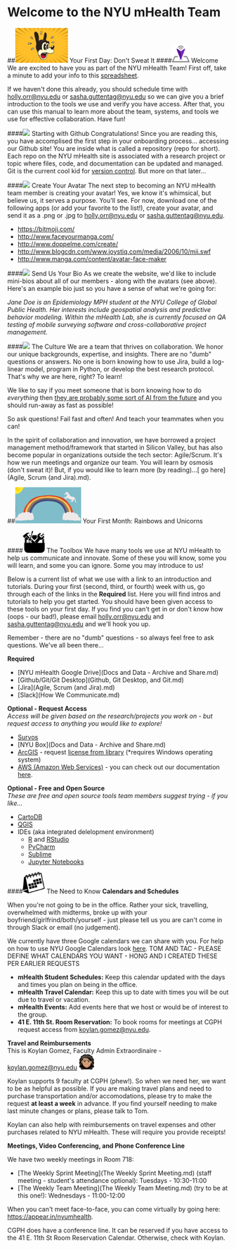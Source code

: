 # Welcome to the NYU mHealth Team

##<img src="/Images/nervous.jpg" width="120">  Your First Day: Don't Sweat It
####<img src="/Images/cropped-logo_transparent.png" width="40">  Welcome
We are excited to have you as part of the NYU mHealth Team! First off, take a minute to add your info to this [spreadsheet](https://docs.google.com/spreadsheets/d/1oxFE-A4XSGE57QjfEF16QaH1KA5AGuzfP-C-u4MOGOI/edit#gid=0). 

If we haven't done this already, you should schedule time with holly.orr@nyu.edu or sasha.guttentag@nyu.edu so we can give you a brief introduction to the tools we use and verify you have access. After that, you can use this manual to learn more about the team, systems, and tools we use for effective collaboration. Have fun!

####<img src="https://github.com/favicon.ico" width="35">  Starting with Github
Congratulations! Since you are reading this, you have accomplised the first step in your onboarding process... accessing our Github site! You are inside what is called a repository (repo for short). Each repo on the NYU mHealth site is associated with a research project or topic where files, code, and documentation can be updated and managed. Git is the current cool kid for [version control](http://git-scm.com/video/what-is-version-control). But more on that later...

####<img src="/Images/avatar.ico" width="40">  Create Your Avatar
The next step to becoming an NYU mHealth team member is creating your avatar! Yes, we know it's whimsical, but believe us, it serves a purpose. You'll see. For now, download one of the following apps (or add your favorite to the list!), create your avatar, and send it as a .png or .jpg to holly.orr@nyu.edu or sasha.guttentag@nyu.edu.

- https://bitmoji.com/  
- http://www.faceyourmanga.com/  
- http://www.doppelme.com/create/  
- http://www.blogcdn.com/www.joystiq.com/media/2006/10/mii.swf  
- http://www.manga.com/content/avatar-face-maker  

####<img src="https://github.com/nyu-mhealth/Onboarding/blob/master/Images/help-web-button.png" width="40">  Send Us Your Bio
As we create the website, we'd like to include mini-bios about all of our members - along with the avatars (see above). Here's an example bio just so you have a sense of what we're going for:

*Jane Doe is an Epidemiology MPH student at the NYU College of Global Public Health. Her interests include geospatial analysis and predictive behavior modeling. Within the mHealth Lab, she is currently focused on QA testing of mobile surveying software and cross-collaborative project management.* 

####<img src="https://github.com/nyu-mhealth/Onboarding/blob/master/Images/brainstorming-icon.png" width="50">  The Culture
We are a team that thrives on collaboration. We honor our unique backgrounds, expertise, and insights. There are no "dumb" questions or answers. No one is born knowing how to use Jira, build a log-linear model, program in Python, or develop the best research protocol. That's why we are here, right? To learn! 

We like to say if you meet someone that is born knowing how to do *everything* then [they are probably some sort of AI from the future](https://en.wikipedia.org/wiki/The_Terminator) and you should run-away as fast as possible! 

So ask questions! Fail fast and often! And teach your teammates when you can!

In the spirit of collaboration and innovation, we have borrowed a project management method/framework that started in Silicon Valley, but has also become popular in organizations outside the tech sector: Agile/Scrum.  It's how we run meetings and organize our team. You will learn by osmosis (don't sweat it)! But, if you would like to learn more (by reading)...[ go here](Agile, Scrum (and Jira).md). 

##<img src="/Images/unicorn.jpg" width="150">  Your First Month: Rainbows and Unicorns

####<img src="/Images/toolbox.png" width="50">  The Toolbox
We have many tools we use at NYU mHealth to help us communicate and innovate. Some of these you will know, some you will learn, and some you can ignore. Some you may introduce to us! 

Below is a current list of what we use with a link to an introduction and tutorials. During your first (second, third, or fourth) week with us, go through each of the links in the **Required** list. Here you will find intros and tutorials to help you get started. You should have been given access to these tools on your first day. If you find you can't get in or don't know how (oops - our bad!), please email holly.orr@nyu.edu and sasha.guttentag@nyu.edu and we'll hook you up.

Remember - there are no "dumb" questions - so always feel free to ask questions. We've all been there...

**Required**  
- [NYU mHealth Google Drive](Docs and Data - Archive and Share.md)    
- [Github/Git/Git Desktop](Github, Git Desktop, and Git.md)
- [Jira](Agile, Scrum (and Jira).md)
- [Slack](How We Communicate.md)

**Optional - Request Access**  
*Access will be given based on the research/projects you work on - but request access to anything you would like to explore!*
- [Survos](https://survos.com/)
- [NYU Box](Docs and Data - Archive and Share.md)  
- [ArcGIS](https://www.arcgis.com/features/) - request [license from library](http://guides.nyu.edu/c.php?g=276822&p=2845922) (*requires Windows operating system)
- [AWS (Amazon Web Services)](https://aws.amazon.com/?nc2=h_lg) - you can check out our documentation [here](https://github.com/nyu-mhealth/NYU-AWS).

**Optional - Free and Open Source**  
*These are free and open source tools team members suggest trying - if you like...*
- [CartoDB](https://cartodb.com/)
- [QGIS](http://www.qgis.org/en/site/)
- IDEs (aka integrated delelopment environment)
  - [R](www.r-project.org) and [RStudio](https://www.rstudio.com/)
  - [PyCharm](https://www.jetbrains.com/pycharm/)
  - [Sublime](https://www.sublimetext.com/)
  - [Jupyter Notebooks](http://jupyter.org/)  

####<img src="/Images/spring-desktop-calendar-variant.png" width="50">  The Need to Know
**Calendars and Schedules**    

When you're not going to be in the office. Rather your sick, travelling, overwhelmed with midterms, broke up with your boyfriend/girlfrind/both/yourself - just please tell us you are can't come in through Slack or email (no judgement).    

We currently have three Google calendars we can share with you. For help on how to use NYU Google Calendars look [here](https://www.nyu.edu/life/resources-and-services/information-technology/communication-and-conferencing/nyu-calendar.html).
TOM AND TAC - PLEASE DEFINE WHAT CALENDARS YOU WANT - HONG AND I CREATED THESE PER EARLIER REQUESTS
 - **mHealth Student Schedules:** Keep this calendar updated with the days and times you plan on being in the office.   
 - **mHealth Travel Calendar:** Keep this up to date with times you will be out due to travel or vacation.  
 - **mHealth Events:** Add events here that we host or would be of interest to the group.
 - **41 E. 11th St. Room Reservation:** To book rooms for meetings at CGPH request access from koylan.gomez@nyu.edu.
 
**Travel and Reimbursements**  
This is Koylan Gomez, Faculty Admin Extraordinaire - koylan.gomez@nyu.edu  <img src="/Images/koylan.JPG" width="35">  

Koylan supports 9 faculty at CGPH (phew!). So when we need her, we want to be as helpful as possible. If you are making travel plans and need to purchase transportation and/or accomodations, please try to make the request **at least a week** in advance. If you find yourself needing to make last minute changes or plans, please talk to Tom.

Koylan can also help with reimbursements on travel expenses and other purchases related to NYU mHealth. These will require you provide receipts!

**Meetings, Video Conferencing, and Phone Conference Line**  

We have two weekly meetings in Room 718:
- [The Weekly Sprint Meeting](The Weekly Sprint Meeting.md) (staff meeting - student's attendance optional): Tuesdays - 10:30-11:00
- [The Weekly Team Meeting](The Weekly Team Meeting.md) (try to be at this one!): Wednesdays - 11:00-12:00

When you can't meet face-to-face, you can come virtually by going here: https://appear.in/nyumhealth.

CGPH does have a conference line. It can be reserved if you have access to the 41 E. 11th St Room Reservation Calendar. Otherwise, check with Koylan.
